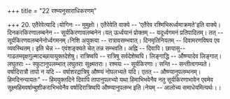+++
title = "22 रश्म्यनुसाराधिकरणम्"

+++
20. एतैरेवेत्यादि।योगिनः -- मुमुक्षोः। एतैरेवेति वाक्ये -- 'एतैरेव रश्मिभिरूर्ध्वमाक्रमते'इति वाक्ये। दिनकरकिरणालम्बनेन -- सूर्यकिरणावलम्बनेन।यत् ऊर्ध्वयानं प्रोक्तम् -- यदूर्ध्वगमनं प्रतिपादितम्। तत् --सूर्यकिरणवलम्बनेनोर्ध्वगमनम्।निशि अयुक्त्या -- रात्रावसम्भवात्। दिनमृतिनियतम् -- दिवामरणविषय एव व्यवस्थितम्। इति चेन्न -- एवंशङ्क्यते चेत् तन्न सम्भवति। अह्नि -- दिवापि। छायासु-- गाढतमवृक्षगुल्मादच्छायायुक्तदेशेषु। रात्रिष्वपि -- रात्रिषु सर्वदेशेष्वपि। लिङ्गाद्धि -- औष्ण्यादेव लिङ्गात्। लघुतराः -- स्फुटानुपलम्भात् लघुतराः सूक्ष्मतराः। रश्मयः -- सूर्यकिरणाः। सन्ति -- सन्तीत्वगम्यते।वर्षादिरात्रौ तापो न यदि -- वर्षाशरद्रात्रिषु औष्ण्यं नोपलभ्यते यदि। एतत् -- औष्ण्यानुपलम्भनम्।हिमदिनन्यायतः" -- हिमयुक्तदिने दिवापि तापानुपलभ्यो यथा हिमाभिभवेनैव नतु सूर्यकिरणाभावेन एवमेव सूक्ष्महिमवर्षाम्बुशीकराभिभवेनैव वर्षादिरात्रिष्वपि औष्ण्यानुपलम्भ इति।नेयम् -- आलोच्य समाधेयमित्यर्थः।।